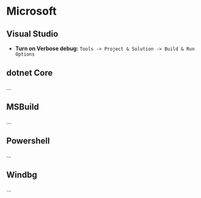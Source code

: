 # Microsoft

## Visual Studio
- **Turn on Verbose debug:** `Tools -> Project & Solution -> Build & Run Options`

## dotnet Core
...

## MSBuild
...

## Powershell
...

## Windbg
...
